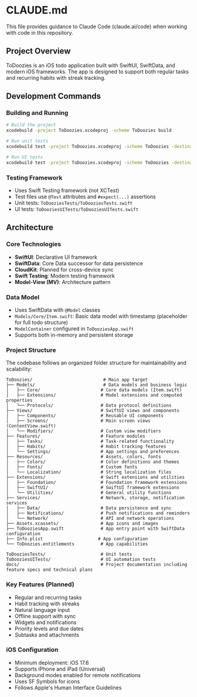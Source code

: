 # CLAUDE.md

This file provides guidance to Claude Code (claude.ai/code) when working with code in this repository.

## Project Overview
ToDoozies is an iOS todo application built with SwiftUI, SwiftData, and modern iOS frameworks. The app is designed to support both regular tasks and recurring habits with streak tracking.

## Development Commands

### Building and Running
```bash
# Build the project
xcodebuild -project ToDoozies.xcodeproj -scheme ToDoozies build

# Run unit tests
xcodebuild test -project ToDoozies.xcodeproj -scheme ToDoozies -destination 'platform=iOS Simulator,name=iPhone 15'

# Run UI tests
xcodebuild test -project ToDoozies.xcodeproj -scheme ToDoozies -destination 'platform=iOS Simulator,name=iPhone 15' -only-testing:ToDooziesUITests
```

### Testing Framework
- Uses Swift Testing framework (not XCTest)
- Test files use `@Test` attributes and `#expect(...)` assertions
- Unit tests: `ToDooziesTests/ToDooziesTests.swift`
- UI tests: `ToDooziesUITests/ToDooziesUITests.swift`

## Architecture

### Core Technologies
- **SwiftUI**: Declarative UI framework
- **SwiftData**: Core Data successor for data persistence
- **CloudKit**: Planned for cross-device sync
- **Swift Testing**: Modern testing framework
- **Model-View (MV)**: Architecture pattern

### Data Model
- Uses SwiftData with `@Model` classes
- `Models/Core/Item.swift`: Basic data model with timestamp (placeholder for full todo structure)
- `ModelContainer` configured in `ToDooziesApp.swift`
- Supports both in-memory and persistent storage

### Project Structure
The codebase follows an organized folder structure for maintainability and scalability:

```
ToDoozies/                           # Main app target
├── Models/                          # Data models and business logic
│   ├── Core/                       # Core data models (Item.swift)
│   ├── Extensions/                 # Model extensions and computed properties
│   └── Protocols/                  # Data protocol definitions
├── Views/                          # SwiftUI views and components
│   ├── Components/                 # Reusable UI components
│   ├── Screens/                    # Main screen views (ContentView.swift)
│   └── Modifiers/                  # Custom view modifiers
├── Features/                       # Feature modules
│   ├── Tasks/                      # Task-related functionality
│   ├── Habits/                     # Habit tracking features
│   └── Settings/                   # App settings and preferences
├── Resources/                      # Assets, colors, fonts
│   ├── Colors/                     # Color definitions and themes
│   ├── Fonts/                      # Custom fonts
│   └── Localization/               # String localization files
├── Extensions/                     # Swift extensions and utilities
│   ├── Foundation/                 # Foundation framework extensions
│   ├── SwiftUI/                    # SwiftUI framework extensions
│   └── Utilities/                  # General utility functions
├── Services/                       # Network, storage, notification services
│   ├── Data/                       # Data persistence and sync
│   ├── Notifications/              # Push notifications and reminders
│   └── Network/                    # API and network operations
├── Assets.xcassets/                # App icons and images
├── ToDooziesApp.swift              # App entry point with SwiftData configuration
├── Info.plist                     # App configuration
└── ToDoozies.entitlements          # App capabilities

ToDooziesTests/                     # Unit tests
ToDooziesUITests/                   # UI automation tests
docs/                               # Project documentation including feature specs and technical plans
```

### Key Features (Planned)
- Regular and recurring tasks
- Habit tracking with streaks
- Natural language input
- Offline support with sync
- Widgets and notifications
- Priority levels and due dates
- Subtasks and attachments

### iOS Configuration
- Minimum deployment: iOS 17.6
- Supports iPhone and iPad (Universal)
- Background modes enabled for remote notifications
- Uses SF Symbols for icons
- Follows Apple's Human Interface Guidelines
